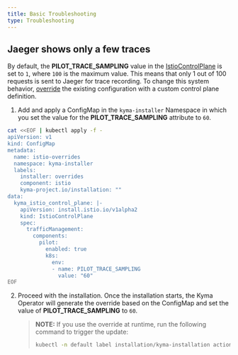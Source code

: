 ```yaml
---
title: Basic Troubleshooting
type: Troubleshooting
---
```


## Jaeger shows only a few traces

By default, the **PILOT_TRACE_SAMPLING** value in the [IstioControlPlane](https://istio.io/docs/reference/config/istio.operator.v1alpha12.pb/) is set to `1`, where `100` is the maximum value. This means that only 1 out of 100 requests is sent to Jaeger for trace recording.
To change this system behavior, [override](/root/kyma/#configuration-helm-overrides-for-kyma-installation) the existing configuration with a custom control plane definition.

1. Add and apply a ConfigMap in the `kyma-installer` Namespace in which you set the value for the **PILOT_TRACE_SAMPLING** attribute to `60`.

```bash
cat <<EOF | kubectl apply -f -
apiVersion: v1
kind: ConfigMap
metadata:
  name: istio-overrides
  namespace: kyma-installer
  labels:
    installer: overrides
    component: istio
    kyma-project.io/installation: ""
data:
  kyma_istio_control_plane: |-
    apiVersion: install.istio.io/v1alpha2
    kind: IstioControlPlane
    spec:
      trafficManagement:
        components:
          pilot:
            enabled: true
            k8s:
              env:
              - name: PILOT_TRACE_SAMPLING
                value: "60"
EOF
```

2. Proceed with the installation. Once the installation starts, the Kyma Operator will generate the override based on the ConfigMap and set the value of **PILOT_TRACE_SAMPLING** to `60`.

    >**NOTE:** If you use the override at runtime, run the following command to trigger the update:
    > ```bash
    > kubectl -n default label installation/kyma-installation action=install
    > ```
